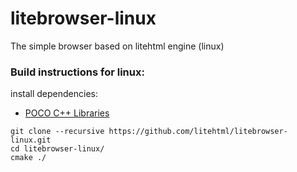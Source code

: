 litebrowser-linux
=================

The simple browser based on litehtml engine (linux) 

### Build instructions for linux:
install dependencies:
 * [POCO C++ Libraries](https://pocoproject.org/)  

```
git clone --recursive https://github.com/litehtml/litebrowser-linux.git
cd litebrowser-linux/
cmake ./
```
